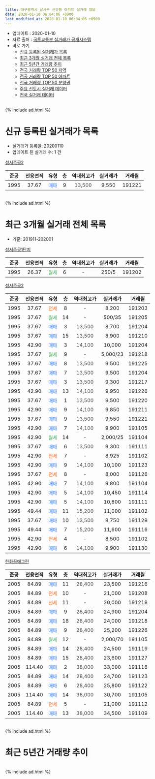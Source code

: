 ```yaml
---
title: 대구광역시 달서구 신당동 아파트 실거래 정보
date: 2020-01-10 06:04:06 +0900
last_modified_at: 2020-01-10 06:04:06 +0900
---
```


* 업데이트 : 2020-01-10
* 자료 출처 : [국토교통부 실거래가 공개시스템](http://rt.molit.go.kr)
* 바로 가기
    * [신규 등록된 실거래가 목록](#신규-등록된-실거래가-목록)
    * [최근 3개월 실거래 전체 목록](#최근-3개월-실거래-전체-목록)
    * [최근 5년간 거래량 추이](#최근-5년간-거래량-추이)
    * [전국 거래량 TOP 50 지역](https://inasie.github.io/apt-trade-info/최근-3개월-전국에서-가장-거래가-많이-발생한-지역)
    * [전국 거래량 TOP 50 아파트](https://inasie.github.io/apt-trade-info/최근-3개월-전국에서-가장-거래가-많이-발생한-아파트)
    * [전국 거래량 TOP 50 분양권](https://inasie.github.io/apt-trade-info/최근-3개월-전국에서-가장-거래가-많이-발생한-분양권)
    * [주요 신도시 실거래 데이터](https://inasie.github.io/apt-trade-info/주요-신도시)
    * [전국 실거래 데이터](https://inasie.github.io/apt-trade-info/전국)
<br>
{% include ad.html %}
<br>

# 신규 등록된 실거래가 목록
* 실거래가 등록일: 20200110
* 업데이트 된 실거래 수: 1 건


[성서주공2](https://search.naver.com/search.naver?query=%EB%8C%80%EA%B5%AC%EA%B4%91%EC%97%AD%EC%8B%9C+%EB%8B%AC%EC%84%9C%EA%B5%AC+%EC%8B%A0%EB%8B%B9%EB%8F%99+%EC%84%B1%EC%84%9C%EC%A3%BC%EA%B3%B52)

|준공|전용면적|유형|층|역대최고가|실거래가|거래월|
|:---:|:---:|:---:|:---:|:---:|:---:|:---:|
|1995|37.67|<span style="color:#4285f3">매매</span>|9|<span style="color:#444444">13,500</span>|9,550|191221|


<br>
{% include ad.html %}
<br>

# 최근 3개월 실거래 전체 목록
* 기준: 201911-202001


[성서주공1단지](https://search.naver.com/search.naver?query=%EB%8C%80%EA%B5%AC%EA%B4%91%EC%97%AD%EC%8B%9C+%EB%8B%AC%EC%84%9C%EA%B5%AC+%EC%8B%A0%EB%8B%B9%EB%8F%99+%EC%84%B1%EC%84%9C%EC%A3%BC%EA%B3%B51%EB%8B%A8%EC%A7%80)

|준공|전용면적|유형|층|역대최고가|실거래가|거래월|
|:---:|:---:|:---:|:---:|:---:|:---:|:---:|
|1995|26.37|<span style="color:#34a853">월세</span>|6|<span style="color:#444444">-</span>|250/5|191202|

[성서주공2](https://search.naver.com/search.naver?query=%EB%8C%80%EA%B5%AC%EA%B4%91%EC%97%AD%EC%8B%9C+%EB%8B%AC%EC%84%9C%EA%B5%AC+%EC%8B%A0%EB%8B%B9%EB%8F%99+%EC%84%B1%EC%84%9C%EC%A3%BC%EA%B3%B52)

|준공|전용면적|유형|층|역대최고가|실거래가|거래월|
|:---:|:---:|:---:|:---:|:---:|:---:|:---:|
|1995|37.67|<span style="color:#ff5a00">전세</span>|8|<span style="color:#444444">-</span>|8,200|191203|
|1995|37.67|<span style="color:#34a853">월세</span>|14|<span style="color:#444444">-</span>|500/35|191205|
|1995|37.67|<span style="color:#4285f3">매매</span>|3|<span style="color:#444444">13,500</span>|8,700|191204|
|1995|37.67|<span style="color:#4285f3">매매</span>|15|<span style="color:#444444">13,500</span>|8,900|191210|
|1995|42.90|<span style="color:#4285f3">매매</span>|3|<span style="color:#444444">14,100</span>|10,000|191204|
|1995|37.67|<span style="color:#34a853">월세</span>|9|<span style="color:#444444">-</span>|5,000/23|191218|
|1995|37.67|<span style="color:#4285f3">매매</span>|8|<span style="color:#444444">13,500</span>|9,500|191225|
|1995|37.67|<span style="color:#4285f3">매매</span>|7|<span style="color:#444444">13,500</span>|9,500|191204|
|1995|37.67|<span style="color:#4285f3">매매</span>|3|<span style="color:#444444">13,500</span>|9,300|191217|
|1995|42.90|<span style="color:#4285f3">매매</span>|13|<span style="color:#444444">14,100</span>|9,950|191226|
|1995|37.67|<span style="color:#4285f3">매매</span>|1|<span style="color:#444444">13,500</span>|9,500|191220|
|1995|42.90|<span style="color:#4285f3">매매</span>|9|<span style="color:#444444">14,100</span>|9,850|191211|
|1995|37.67|<span style="color:#4285f3">매매</span>|9|<span style="color:#444444">13,500</span>|9,550|191221|
|1995|42.90|<span style="color:#4285f3">매매</span>|7|<span style="color:#444444">14,100</span>|9,900|191105|
|1995|42.90|<span style="color:#34a853">월세</span>|14|<span style="color:#444444">-</span>|2,000/25|191104|
|1995|37.67|<span style="color:#4285f3">매매</span>|6|<span style="color:#444444">13,500</span>|9,300|191111|
|1995|42.90|<span style="color:#ff5a00">전세</span>|7|<span style="color:#444444">-</span>|8,925|191102|
|1995|42.90|<span style="color:#4285f3">매매</span>|9|<span style="color:#444444">14,100</span>|10,100|191123|
|1995|37.67|<span style="color:#ff5a00">전세</span>|8|<span style="color:#444444">-</span>|8,000|191126|
|1995|42.90|<span style="color:#4285f3">매매</span>|7|<span style="color:#444444">14,100</span>|9,800|191104|
|1995|42.90|<span style="color:#4285f3">매매</span>|5|<span style="color:#444444">14,100</span>|10,450|191114|
|1995|42.90|<span style="color:#4285f3">매매</span>|5|<span style="color:#444444">14,100</span>|10,800|191111|
|1995|49.44|<span style="color:#4285f3">매매</span>|11|<span style="color:#444444">15,200</span>|11,000|191102|
|1995|37.67|<span style="color:#4285f3">매매</span>|10|<span style="color:#444444">13,500</span>|9,750|191129|
|1995|49.44|<span style="color:#4285f3">매매</span>|7|<span style="color:#444444">15,200</span>|11,600|191116|
|1995|42.90|<span style="color:#ff5a00">전세</span>|4|<span style="color:#444444">-</span>|8,500|191102|
|1995|42.90|<span style="color:#4285f3">매매</span>|6|<span style="color:#444444">14,100</span>|9,900|191130|

[한화꿈에그린](https://search.naver.com/search.naver?query=%EB%8C%80%EA%B5%AC%EA%B4%91%EC%97%AD%EC%8B%9C+%EB%8B%AC%EC%84%9C%EA%B5%AC+%EC%8B%A0%EB%8B%B9%EB%8F%99+%ED%95%9C%ED%99%94%EA%BF%88%EC%97%90%EA%B7%B8%EB%A6%B0)

|준공|전용면적|유형|층|역대최고가|실거래가|거래월|
|:---:|:---:|:---:|:---:|:---:|:---:|:---:|
|2005|84.89|<span style="color:#4285f3">매매</span>|11|<span style="color:#444444">28,400</span>|23,500|191216|
|2005|84.89|<span style="color:#ff5a00">전세</span>|10|<span style="color:#444444">-</span>|21,000|191208|
|2005|84.89|<span style="color:#ff5a00">전세</span>|11|<span style="color:#444444">-</span>|20,000|191219|
|2005|84.89|<span style="color:#4285f3">매매</span>|9|<span style="color:#444444">28,400</span>|24,900|191204|
|2005|84.89|<span style="color:#4285f3">매매</span>|18|<span style="color:#444444">28,400</span>|24,000|191218|
|2005|84.89|<span style="color:#4285f3">매매</span>|9|<span style="color:#444444">28,400</span>|25,200|191226|
|2005|84.89|<span style="color:#34a853">월세</span>|12|<span style="color:#444444">-</span>|2,000/70|191105|
|2005|84.89|<span style="color:#4285f3">매매</span>|14|<span style="color:#444444">28,400</span>|24,500|191119|
|2005|84.89|<span style="color:#4285f3">매매</span>|15|<span style="color:#444444">28,400</span>|23,600|191127|
|2005|114.40|<span style="color:#4285f3">매매</span>|2|<span style="color:#444444">38,000</span>|33,000|191116|
|2005|84.89|<span style="color:#4285f3">매매</span>|14|<span style="color:#444444">28,400</span>|24,700|191123|
|2005|84.89|<span style="color:#4285f3">매매</span>|6|<span style="color:#444444">28,400</span>|25,800|191122|
|2005|114.40|<span style="color:#4285f3">매매</span>|14|<span style="color:#444444">38,000</span>|30,700|191105|
|2005|84.89|<span style="color:#ff5a00">전세</span>|5|<span style="color:#444444">-</span>|21,000|191112|
|2005|114.40|<span style="color:#4285f3">매매</span>|13|<span style="color:#444444">38,000</span>|34,500|191109|


<br>
{% include ad.html %}
<br>

# 최근 5년간 거래량 추이


<div style="width:100%;">
    <canvas id="deal_progress" height="200"></canvas>
</div>

<script>
new Chart(document.getElementById("deal_progress"), {
    type: 'line',
    data: {
        labels: ['201501','201502','201503','201504','201505','201506','201507','201508','201509','201510','201511','201512','201601','201602','201603','201604','201605','201606','201607','201608','201609','201610','201611','201612','201701','201702','201703','201704','201705','201706','201707','201708','201709','201710','201711','201712','201801','201802','201803','201804','201805','201806','201807','201808','201809','201810','201811','201812','201901','201902','201903','201904','201905','201906','201907','201908','201909','201910','201911','201912','202001'],
        datasets: [{
            label: '매매',
            pointRadius: 1,
            data: [12, 15, 22, 17, 27, 13, 15, 10, 13, 11, 5, 3, 5, 3, 2, 6, 13, 9, 7, 8, 14, 14, 11, 10, 9, 10, 10, 17, 12, 15, 23, 14, 15, 11, 11, 16, 10, 9, 16, 16, 14, 16, 10, 14, 10, 13, 5, 10, 16, 23, 6, 13, 10, 8, 5, 15, 11, 16, 17, 14, 0],
            borderColor: "rgba(255, 201, 14, 1)",
            backgroundColor: "rgba(255, 201, 14, 0.5)",
            fill: false,
            lineTension: 0
        },{
            label: '전월세',
            pointRadius: 1,
            data: [13, 12, 11, 9, 11, 7, 8, 9, 7, 9, 10, 6, 12, 8, 8, 10, 10, 11, 5, 10, 8, 9, 8, 7, 8, 12, 11, 10, 5, 11, 11, 13, 7, 6, 10, 10, 11, 10, 7, 5, 14, 10, 7, 8, 6, 6, 7, 13, 10, 6, 2, 6, 14, 8, 9, 2, 7, 3, 6, 6, 0],
            borderColor: "rgba(0, 141, 185, 1)",
            backgroundColor: "rgba(0, 141, 185, 0.5)",
            fill: false,
            lineTension: 0
        }
        ]
    },
    options: {
        responsive: true,
        title: {
            display: false
        },
        tooltips: {
            mode: 'index',
            intersect: false
        },
        hover: {
            mode: 'nearest',
            intersect: true
        },
        scales: {
            xAxes: [{
                display: true,
                scaleLabel: {
                    display: true,
                    labelString: '년/월'
                }
            }],
            yAxes: [{
                display: true,
                ticks: {
                    suggestedMin: 0,
                },
                scaleLabel: {
                    display: true,
                    labelString: '실거래 수'
                }
            }]
        }
    }
});

</script>


<br>
{% include ad.html %}
<br>

